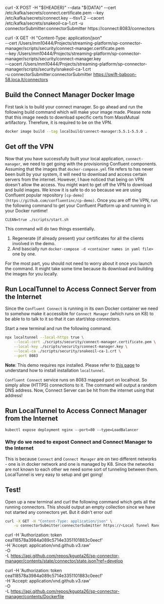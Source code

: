 curl -X POST -H "${HEADER}" --data "${DATA}" --cert /etc/kafka/secrets/connect.certificate.pem --key /etc/kafka/secrets/connect.key --tlsv1.2 --cacert /etc/kafka/secrets/snakeoil-ca-1.crt -u connectorSubmitter:connectorSubmitter https://connect:8083/connectors

curl -X GET -H "Content-Type: application/json" \
    --cert /Users/mm10444/Projects/streaming-platform/sp-connector-manager/scripts/security/connect-manager.certificate.pem \
    --key /Users/mm10444/Projects/streaming-platform/sp-connector-manager/scripts/security/connect-manager.key \
    --cacert /Users/mm10444/Projects/streaming-platform/sp-connector-manager/scripts/security/snakeoil-ca-1.crt \
    -u connectorSubmitter:connectorSubmitter https://swift-baboon-58.loca.lt/connectors

## Build the Connect Manager Docker Image
First task is to build your connect manager. So go ahead and run the following build command which will make your image made. Please note that this image needs to download specific certs from MassMutual artifactory. Therefore, it is required to be on the VPN.
``` bash
docker image build --tag localbuild/connect-manager:5.5.1-5.5.0 .
```

## Get off the VPN
Now that you have successfully built your local application, `connect-manager`, we need to get going with the provisioning Confluent components. Assuming that the images that `docker-compose.yml` file refers to has never been built by your system, it will need to download and access certain servers from the internet. However, I have noticed that being on VPN doesn't allow the access. You might want to get off the VPN to download and build images. We know it is safe to do so because we are using Confluent popular repository `[cp-demo](https://github.com/confluentinc/cp-demo)`. Once you are off the VPN, run the following command to get your Confluent Platform up and running in your Docker runtime!

```
CLEAN=true ./scripts/start.sh
```

This command will do two things essentially. 
1. Regenerate (if already present) your certificates for all the clients involved in the demo.
2. And bascially run `docker-compose -d <container names in yaml file>` one by one.

For the most part, you should not need to worry about it once you launch the command. It might take some time because its download and building the images for you locally.

## Run LocalTunnel to Access Connect Server from the Internet
Since the `Confluent Connect` is running in its own Docker container we need to somehow make it accessible for `Connect Manager` (which runs on K8) to be able to to talk to it so that it can start/stop connectors.

Start a new terminal and run the following command.

``` bash
npx localtunnel --local-https true \
    --local-cert ./scripts/security/connect-manager.certificate.pem \
    --local-key ./scripts/security/connect-manager.key \
    --local-ca ./scripts/security/snakeoil-ca-1.crt \
    --port 8083
```

**Note**: This demo requires npx installed. Please refer to [this page](https://github.com/localtunnel/localtunnel#quickstart) to understand how to install installation `localtunnel`.

`Confluent Connect` service runs on 8083 mapped port on localhost. So simply allow (HTTPS) connections to it. The command will output a random DNS address. Now, Connect Server can be hit from the internet using that address!

## Run LocalTunnel to Access Connect Manager from the Internet

```
kubectl expose deployment nginx --port=80 --type=LoadBalancer
```

### Why do we need to expost Connect and Connect Manager to the Internet
This is because `Connect` and `Connect Manager` are on two different networks - one is in docker network and one is managed by K8. Since the networks are not known to each other we need some sort of tunneling between them. LocalTunnel is very easy to setup and get going!

## Test!
Open up a new terminal and curl the following command which gets all the running connectors. This should output an empty collection since we have not started any connectors yet. But it didn't error out! 

``` bash
curl -X GET -H "Content-Type: application/json" \
    -u connectorSubmitter:connectorSubmitter https://<Local Tunnel Random DNS>/connectors
```

curl -H 'Authorization: token cea118578a3984a089c5714e3351101883c0eecf' \
  -H 'Accept: application/vnd.github.v3.raw' \
  -O \
  -L https://api.github.com/repos/kgupta26/sp-connector-manager/contents/state/connector/state.json?ref=develop

  curl -H 'Authorization: token cea118578a3984a089c5714e3351101883c0eecf' \
  -H 'Accept: application/vnd.github.v3.raw' \
  -O \
  -L https://api.github.com/repos/kgupta26/sp-connector-manager/contents/Dockerfile